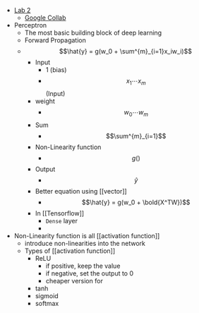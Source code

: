 - [Lab 2](https://github.com/aamini/introtodeeplearning/blob/2021/lab2/Part1_MNIST.ipynb)
    - [Google Collab](https://colab.research.google.com/drive/1RlWyM6oYGMA4jJpNC62L_ZE9UlI1f8ac#scrollTo=gNQIsvAsIWj5)
- Perceptron
    - The most basic building block of deep learning
    - Forward Propagation
    - $$\hat{y} = g(w_0 + \sum^{m}_{i=1}x_iw_i)$$
        - Input
            - 1 (bias)
            - $$x_1\cdots{x_m}$$ (Input)
        - weight
            - $$w_0 \cdots w_m$$
        - Sum
            - $$\sum^{m}_{i=1}$$
        - Non-Linearity function
            - $$g()$$
        - Output
            - $$\hat{y}$$
        - Better equation using [[vector]]
            - $$\hat{y} = g(w_0 + \bold{X^TW})$$
        - In [[Tensorflow]]
            - `Dense` layer
            - 
- Non-Linearity function is all [[activation function]]
    - introduce non-linearities into the network
    - Types of [[activation function]]
        - ReLU
            - if positive, keep the value
            - if negative, set the output to 0
            - cheaper version for 
        - tanh
        - sigmoid
        - softmax
